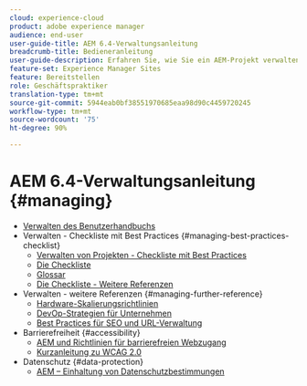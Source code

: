 ```yaml
---
cloud: experience-cloud
product: adobe experience manager
audience: end-user
user-guide-title: AEM 6.4-Verwaltungsanleitung
breadcrumb-title: Bedieneranleitung
user-guide-description: Erfahren Sie, wie Sie ein AEM-Projekt verwalten können.
feature-set: Experience Manager Sites
feature: Bereitstellen
role: Geschäftspraktiker
translation-type: tm+mt
source-git-commit: 5944eab0bf38551970685eaa98d90c4459720245
workflow-type: tm+mt
source-wordcount: '75'
ht-degree: 90%

---
```



# AEM 6.4-Verwaltungsanleitung {#managing}

+ [Verwalten des Benutzerhandbuchs](home.md)
+ Verwalten - Checkliste mit Best Practices {#managing-best-practices-checklist}
   + [Verwalten von Projekten - Checkliste mit Best Practices](best-practices.md)
   + [Die Checkliste](best-practices-checklist.md)
   + [Glossar](best-practices-glossary.md)
   + [Die Checkliste - Weitere Referenzen](best-practices-further-reference.md)
+ Verwalten - weitere Referenzen {#managing-further-reference}
   + [Hardware-Skalierungsrichtlinien](hardware-sizing-guidelines.md)
   + [DevOp-Strategien für Unternehmen](enterprise-devops.md)
   + [Best Practices für SEO und URL-Verwaltung](seo-and-url-management.md)
+ Barrierefreiheit {#accessibility}
   + [AEM und Richtlinien für barrierefreien Webzugang](web-accessibility.md)
   + [Kurzanleitung zu WCAG 2.0](qg-wcag.md)
+ Datenschutz {#data-protection}
   + [AEM – Einhaltung von Datenschutzbestimmungen](data-protection-and-privacy.md)
